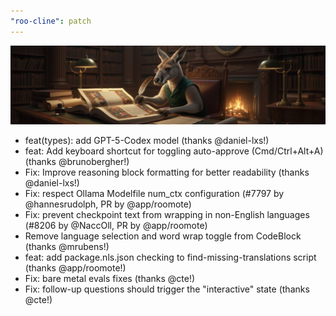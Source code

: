 ```yaml
---
"roo-cline": patch
---
```


![3.28.6 Release - Kangaroo studying ancient codex](/releases/3.28.6-release.png)

- feat(types): add GPT-5-Codex model (thanks @daniel-lxs!)
- feat: Add keyboard shortcut for toggling auto-approve (Cmd/Ctrl+Alt+A) (thanks @brunobergher!)
- Fix: Improve reasoning block formatting for better readability (thanks @daniel-lxs!)
- Fix: respect Ollama Modelfile num_ctx configuration (#7797 by @hannesrudolph, PR by @app/roomote)
- Fix: prevent checkpoint text from wrapping in non-English languages (#8206 by @NaccOll, PR by @app/roomote)
- Remove language selection and word wrap toggle from CodeBlock (thanks @mrubens!)
- feat: add package.nls.json checking to find-missing-translations script (thanks @app/roomote!)
- Fix: bare metal evals fixes (thanks @cte!)
- Fix: follow-up questions should trigger the "interactive" state (thanks @cte!)
